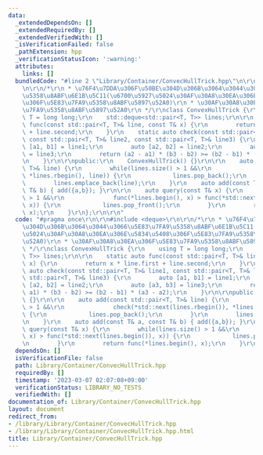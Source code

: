 ```yaml
---
data:
  _extendedDependsOn: []
  _extendedRequiredBy: []
  _extendedVerifiedWith: []
  _isVerificationFailed: false
  _pathExtension: hpp
  _verificationStatusIcon: ':warning:'
  attributes:
    links: []
  bundledCode: "#line 2 \"Library/Container/ConvecHullTrick.hpp\"\n\r\n#include <deque>\r\
    \n\r\n/*\r\n * \u76F4\u7DDA\u306F\u50BE\u304D\u306B\u3064\u3044\u3066\u5E83\u7FA9\
    \u5358\u8ABF\u6E1B\u5C11(\u6700\u5927\u5024\u30AF\u30A8\u30EA\u306E\u5834\u5408\
    \u306F\u5E83\u7FA9\u5358\u8ABF\u5897\u52A0)\r\n * \u30AF\u30A8\u30EA\u306F\u5E83\
    \u7FA9\u5358\u8ABF\u5897\u52A0\r\n */\r\nclass ConvexHullTrick {\r\n    using\
    \ T = long long;\r\n    std::deque<std::pair<T, T>> lines;\r\n\r\n    static auto\
    \ func(const std::pair<T, T>& line, const T& x) {\r\n        return x * line.first\
    \ + line.second;\r\n    }\r\n    static auto check(const std::pair<T, T>& line1,\
    \ const std::pair<T, T>& line2, const std::pair<T, T>& line3) {\r\n        auto\
    \ [a1, b1] = line1;\r\n        auto [a2, b2] = line2;\r\n        auto [a3, b3]\
    \ = line3;\r\n        return (a2 - a1) * (b3 - b2) >= (b2 - b1) * (a3 - a2);\r\
    \n    }\r\n\r\npublic:\r\n    ConvexHullTrick() {}\r\n\r\n    auto add(const std::pair<T,\
    \ T>& line) {\r\n        while(lines.size() > 1 &&\r\n              check(*std::next(lines.rbegin()),\
    \ *lines.rbegin(), line)) {\r\n            lines.pop_back();\r\n        }\r\n\
    \        lines.emplace_back(line);\r\n    }\r\n    auto add(const T& a, const\
    \ T& b) { add({a,b}); }\r\n\r\n    auto query(const T& x) {\r\n        while(lines.size()\
    \ > 1 &&\r\n              func(*lines.begin(), x) > func(*std::next(lines.begin()),\
    \ x)) {\r\n            lines.pop_front();\r\n        }\r\n        return func(*lines.begin(),\
    \ x);\r\n    }\r\n};\r\n\r\n"
  code: "#pragma once\r\n\r\n#include <deque>\r\n\r\n/*\r\n * \u76F4\u7DDA\u306F\u50BE\
    \u304D\u306B\u3064\u3044\u3066\u5E83\u7FA9\u5358\u8ABF\u6E1B\u5C11(\u6700\u5927\
    \u5024\u30AF\u30A8\u30EA\u306E\u5834\u5408\u306F\u5E83\u7FA9\u5358\u8ABF\u5897\
    \u52A0)\r\n * \u30AF\u30A8\u30EA\u306F\u5E83\u7FA9\u5358\u8ABF\u5897\u52A0\r\n\
    \ */\r\nclass ConvexHullTrick {\r\n    using T = long long;\r\n    std::deque<std::pair<T,\
    \ T>> lines;\r\n\r\n    static auto func(const std::pair<T, T>& line, const T&\
    \ x) {\r\n        return x * line.first + line.second;\r\n    }\r\n    static\
    \ auto check(const std::pair<T, T>& line1, const std::pair<T, T>& line2, const\
    \ std::pair<T, T>& line3) {\r\n        auto [a1, b1] = line1;\r\n        auto\
    \ [a2, b2] = line2;\r\n        auto [a3, b3] = line3;\r\n        return (a2 -\
    \ a1) * (b3 - b2) >= (b2 - b1) * (a3 - a2);\r\n    }\r\n\r\npublic:\r\n    ConvexHullTrick()\
    \ {}\r\n\r\n    auto add(const std::pair<T, T>& line) {\r\n        while(lines.size()\
    \ > 1 &&\r\n              check(*std::next(lines.rbegin()), *lines.rbegin(), line))\
    \ {\r\n            lines.pop_back();\r\n        }\r\n        lines.emplace_back(line);\r\
    \n    }\r\n    auto add(const T& a, const T& b) { add({a,b}); }\r\n\r\n    auto\
    \ query(const T& x) {\r\n        while(lines.size() > 1 &&\r\n              func(*lines.begin(),\
    \ x) > func(*std::next(lines.begin()), x)) {\r\n            lines.pop_front();\r\
    \n        }\r\n        return func(*lines.begin(), x);\r\n    }\r\n};\r\n\r\n"
  dependsOn: []
  isVerificationFile: false
  path: Library/Container/ConvecHullTrick.hpp
  requiredBy: []
  timestamp: '2023-03-07 02:07:08+09:00'
  verificationStatus: LIBRARY_NO_TESTS
  verifiedWith: []
documentation_of: Library/Container/ConvecHullTrick.hpp
layout: document
redirect_from:
- /library/Library/Container/ConvecHullTrick.hpp
- /library/Library/Container/ConvecHullTrick.hpp.html
title: Library/Container/ConvecHullTrick.hpp
---
```

